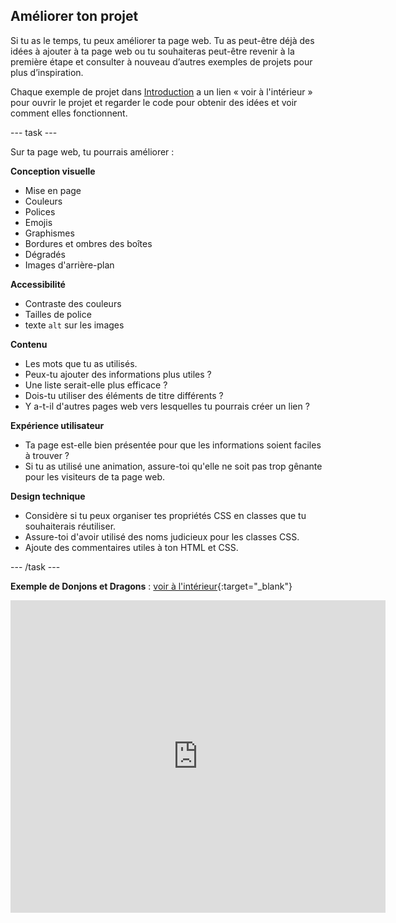 ## Améliorer ton projet

Si tu as le temps, tu peux améliorer ta page web. Tu as peut-être déjà des idées à ajouter à ta page web ou tu souhaiteras peut-être revenir à la première étape et consulter à nouveau d’autres exemples de projets pour plus d’inspiration.

Chaque exemple de projet dans [Introduction](.) a un lien « voir à l'intérieur » pour ouvrir le projet et regarder le code pour obtenir des idées et voir comment elles fonctionnent.

\--- task ---

Sur ta page web, tu pourrais améliorer :

**Conception visuelle**

- Mise en page
- Couleurs
- Polices
- Emojis
- Graphismes
- Bordures et ombres des boîtes
- Dégradés
- Images d'arrière-plan

**Accessibilité**

- Contraste des couleurs
- Tailles de police
- texte `alt` sur les images

**Contenu**

- Les mots que tu as utilisés.
- Peux-tu ajouter des informations plus utiles ?
- Une liste serait-elle plus efficace ?
- Dois-tu utiliser des éléments de titre différents ?
- Y a-t-il d'autres pages web vers lesquelles tu pourrais créer un lien ?

**Expérience utilisateur**

- Ta page est-elle bien présentée pour que les informations soient faciles à trouver ?
- Si tu as utilisé une animation, assure-toi qu'elle ne soit pas trop gênante pour les visiteurs de ta page web.

**Design technique**

- Considère si tu peux organiser tes propriétés CSS en classes que tu souhaiterais réutiliser.
- Assure-toi d'avoir utilisé des noms judicieux pour les classes CSS.
- Ajoute des commentaires utiles à ton HTML et CSS.

\--- /task ---

**Exemple de Donjons et Dragons** : [voir à l'intérieur](https://editor.raspberrypi.org/fr-FR/projects/what-is-d-and-d){:target="_blank"}

<div>
<iframe src="https://editor.raspberrypi.org/en/embed/viewer/what-is-d-and-d" width="600" height="500" frameborder="0" marginwidth="0" marginheight="0" allowfullscreen> </iframe>
</div>
